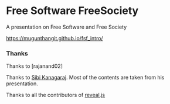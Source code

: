 # Free Software FreeSociety
A presentation on Free Software and Free Society

https://mugunthangit.github.io/fsf_intro/

### Thanks

Thanks to [rajanand02]

Thanks to [Sibi Kanagaraj](https://www.facebook.com/sibi.kanagaraj). Most of the contents are taken from his presentation.

Thanks to all the contributors of [reveal.js](https://github.com/hakimel/reveal.js)
